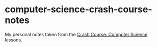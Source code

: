 # computer-science-crash-course-notes
My personal notes taken from the [Crash Course: Computer Science](https://www.youtube.com/playlist?list=PLH2l6uzC4UEW0s7-KewFLBC1D0l6XRfye) lessons.
